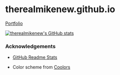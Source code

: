 # therealmikenew.github.io

[Portfolio](https://therealmikenew.github.io/)

[![therealmikenew's GitHub stats](https://github-readme-stats.vercel.app/api?username=therealmikenew)](https://github.com/therealmikenew/github-readme-stats)

### Acknowledgements

- [GitHub Readme Stats](https://github.com/anuraghazra/github-readme-stats)

- Color scheme from [Coolors](https://coolors.co/palettes/trending)
